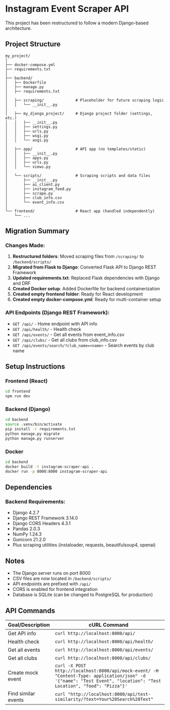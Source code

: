 # Instagram Event Scraper API

This project has been restructured to follow a modern Django-based architecture.

## Project Structure

```
my_project/
│
├── docker-compose.yml
├── requirements.txt
│
├── backend/
│   ├── Dockerfile
│   ├── manage.py
│   ├── requirements.txt
│
│   ├── scraping/              # Placeholder for future scraping logic
│   │   └── __init__.py
│
│   ├── my_django_project/     # Django project folder (settings, etc.)
│   │   ├── __init__.py
│   │   ├── settings.py
│   │   ├── urls.py
│   │   ├── wsgi.py
│   │   └── asgi.py
│
│   ├── app/                   # API app (no templates/static)
│   │   ├── __init__.py
│   │   ├── apps.py
│   │   ├── urls.py
│   │   └── views.py
│
│   └── scripts/               # Scraping scripts and data files
│       ├── __init__.py
│       ├── ai_client.py
│       ├── instagram_feed.py
│       ├── scrape.py
│       ├── club_info.csv
│       └── event_info.csv
│
└── frontend/                  # React app (handled independently)
    └── ...
```

## Migration Summary

### Changes Made:
1. **Restructured folders**: Moved scraping files from `/scraping/` to `/backend/scripts/`
2. **Migrated from Flask to Django**: Converted Flask API to Django REST Framework
3. **Updated requirements.txt**: Replaced Flask dependencies with Django and DRF
4. **Created Docker setup**: Added Dockerfile for backend containerization
5. **Created empty frontend folder**: Ready for React development
6. **Created empty docker-compose.yml**: Ready for multi-container setup

### API Endpoints (Django REST Framework):
- `GET /api/` - Home endpoint with API info
- `GET /api/health/` - Health check
- `GET /api/events/` - Get all events from event_info.csv
- `GET /api/clubs/` - Get all clubs from club_info.csv
- `GET /api/events/search/?club_name=<name>` - Search events by club name

## Setup Instructions

### Frontend (React)
```bash
cd frontend
npm run dev
```

### Backend (Django)
```bash
cd backend
source .venv/bin/activate
pip install -r requirements.txt
python manage.py migrate
python manage.py runserver
```

### Docker
```bash
cd backend
docker build -t instagram-scraper-api .
docker run -p 8000:8000 instagram-scraper-api
```

## Dependencies

### Backend Requirements:
- Django 4.2.7
- Django REST Framework 3.14.0
- Django CORS Headers 4.3.1
- Pandas 2.0.3
- NumPy 1.24.3
- Gunicorn 21.2.0
- Plus scraping utilities (instaloader, requests, beautifulsoup4, openai)

## Notes

- The Django server runs on port 8000
- CSV files are now located in `/backend/scripts/`
- API endpoints are prefixed with `/api/`
- CORS is enabled for frontend integration
- Database is SQLite (can be changed to PostgreSQL for production)

## API Commands

| Goal/Description | cURL Command |
|------------------|--------------|
| Get API info | `curl http://localhost:8000/api/` |
| Health check | `curl http://localhost:8000/api/health/` |
| Get all events | `curl http://localhost:8000/api/events/` |
| Get all clubs | `curl http://localhost:8000/api/clubs/` |
| Create mock event | `curl -X POST http://localhost:8000/api/mock-event/ -H "Content-Type: application/json" -d '{"name": "Test Event", "location": "Test Location", "food": "Pizza"}'` |
| Find similar events | `curl "http://localhost:8000/api/test-similarity/?text=Your%20Search%20Text"` | 